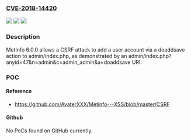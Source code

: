 ### [CVE-2018-14420](https://cve.mitre.org/cgi-bin/cvename.cgi?name=CVE-2018-14420)
![](https://img.shields.io/static/v1?label=Product&message=n%2Fa&color=blue)
![](https://img.shields.io/static/v1?label=Version&message=n%2Fa&color=blue)
![](https://img.shields.io/static/v1?label=Vulnerability&message=n%2Fa&color=brighgreen)

### Description

MetInfo 6.0.0 allows a CSRF attack to add a user account via a doaddsave action to admin/index.php, as demonstrated by an admin/index.php?anyid=47&n=admin&c=admin_admin&a=doaddsave URI.

### POC

#### Reference
- https://github.com/AvaterXXX/Metinfo---XSS/blob/master/CSRF

#### Github
No PoCs found on GitHub currently.


